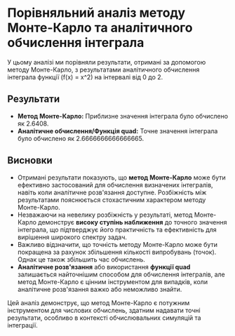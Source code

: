 # Порівняльний аналіз методу Монте-Карло та аналітичного обчислення інтеграла

У цьому аналізі ми порівняли результати, отримані за допомогою методу Монте-Карло, з результатами аналітичного обчислення інтеграла функції \(f(x) = x^2\) на інтервалі від 0 до 2.

## Результати

- **Метод Монте-Карло:** Приблизне значення інтеграла було обчислено як 2.6408.
- **Аналітичне обчислення/Функція quad:** Точне значення інтеграла було обчислено як 2.6666666666666665.

## Висновки

- Отримані результати показують, що **метод Монте-Карло** може бути ефективно застосований для обчислення визначених інтегралів, навіть коли аналітичне розв'язання доступне. Розбіжність між результатами пояснюється стохастичним характером методу Монте-Карло.
- Незважаючи на невелику розбіжність у результаті, метод Монте-Карло демонструє **високу ступінь наближення** до точного значення інтеграла, що підтверджує його практичність та ефективність для вирішення широкого спектру задач.
- Важливо відзначити, що точність методу Монте-Карло може бути покращена за рахунок збільшення кількості випробувань (точок). Однак це також збільшить час обчислень.
- **Аналітичне розв'язання** або використання **функції quad** залишається найточнішим способом для обчислення інтегралів, але метод Монте-Карло є цінним інструментом для випадків, коли аналітичне розв'язання важко або неможливо знайти.

Цей аналіз демонструє, що метод Монте-Карло є потужним інструментом для числових обчислень, здатним надавати точні результати, особливо в контексті обчислювальних симуляцій та інтеграції.
